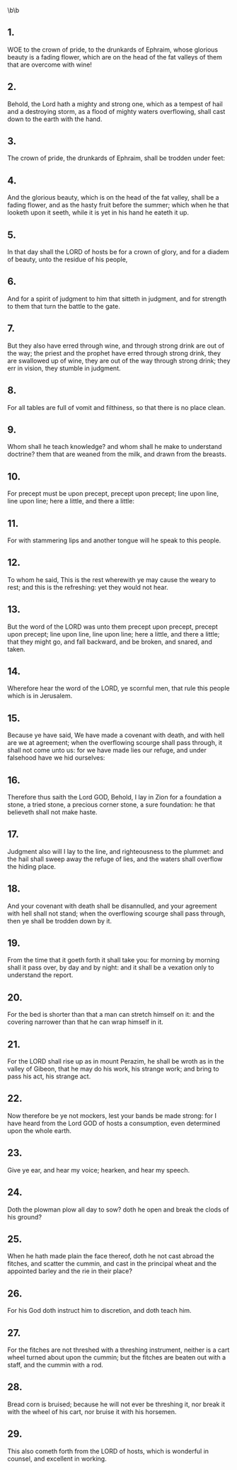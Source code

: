 \b\b
## 1.
WOE to the crown of pride, to the drunkards of Ephraim, whose glorious beauty is a fading flower, which are on the head of the fat valleys of them that are overcome with wine!
## 2.
Behold, the Lord hath a mighty and strong one, which as a tempest of hail and a destroying storm, as a flood of mighty waters overflowing, shall cast down to the earth with the hand.
## 3.
The crown of pride, the drunkards of Ephraim, shall be trodden under feet:
## 4.
And the glorious beauty, which is on the head of the fat valley, shall be a fading flower, and as the hasty fruit before the summer; which when he that looketh upon it seeth, while it is yet in his hand he eateth it up.
## 5.
In that day shall the LORD of hosts be for a crown of glory, and for a diadem of beauty, unto the residue of his people,
## 6.
And for a spirit of judgment to him that sitteth in judgment, and for strength to them that turn the battle to the gate.
## 7.
But they also have erred through wine, and through strong drink are out of the way; the priest and the prophet have erred through strong drink, they are swallowed up of wine, they are out of the way through strong drink; they err in vision, they stumble in judgment.
## 8.
For all tables are full of vomit and filthiness, so that there is no place clean.
## 9.
Whom shall he teach knowledge?  and whom shall he make to understand doctrine?  them that are weaned from the milk, and drawn from the breasts.
## 10.
For precept must be upon precept, precept upon precept; line upon line, line upon line; here a little, and there a little:
## 11.
For with stammering lips and another tongue will he speak to this people.
## 12.
To whom he said, This is the rest wherewith ye may cause the weary to rest; and this is the refreshing: yet they would not hear.
## 13.
But the word of the LORD was unto them precept upon precept, precept upon precept; line upon line, line upon line; here a little, and there a little; that they might go, and fall backward, and be broken, and snared, and taken.
## 14.
Wherefore hear the word of the LORD, ye scornful men, that rule this people which is in Jerusalem.
## 15.
Because ye have said, We have made a covenant with death, and with hell are we at agreement; when the overflowing scourge shall pass through, it shall not come unto us: for we have made lies our refuge, and under falsehood have we hid ourselves:
## 16.
Therefore thus saith the Lord GOD, Behold, I lay in Zion for a foundation a stone, a tried stone, a precious corner stone, a sure foundation: he that believeth shall not make haste.
## 17.
Judgment also will I lay to the line, and righteousness to the plummet: and the hail shall sweep away the refuge of lies, and the waters shall overflow the hiding place.
## 18.
And your covenant with death shall be disannulled, and your agreement with hell shall not stand; when the overflowing scourge shall pass through, then ye shall be trodden down by it.
## 19.
From the time that it goeth forth it shall take you: for morning by morning shall it pass over, by day and by night: and it shall be a vexation only to understand the report.
## 20.
For the bed is shorter than that a man can stretch himself on it: and the covering narrower than that he can wrap himself in it.
## 21.
For the LORD shall rise up as in mount Perazim, he shall be wroth as in the valley of Gibeon, that he may do his work, his strange work; and bring to pass his act, his strange act.
## 22.
Now therefore be ye not mockers, lest your bands be made strong: for I have heard from the Lord GOD of hosts a consumption, even determined upon the whole earth.
## 23.
Give ye ear, and hear my voice; hearken, and hear my speech.
## 24.
Doth the plowman plow all day to sow?  doth he open and break the clods of his ground?
## 25.
When he hath made plain the face thereof, doth he not cast abroad the fitches, and scatter the cummin, and cast in the principal wheat and the appointed barley and the rie in their place?
## 26.
For his God doth instruct him to discretion, and doth teach him.
## 27.
For the fitches are not threshed with a threshing instrument, neither is a cart wheel turned about upon the cummin; but the fitches are beaten out with a staff, and the cummin with a rod.
## 28.
Bread corn is bruised; because he will not ever be threshing it, nor break it with the wheel of his cart, nor bruise it with his horsemen.
## 29.
This also cometh forth from the LORD of hosts, which is wonderful in counsel, and excellent in working.
